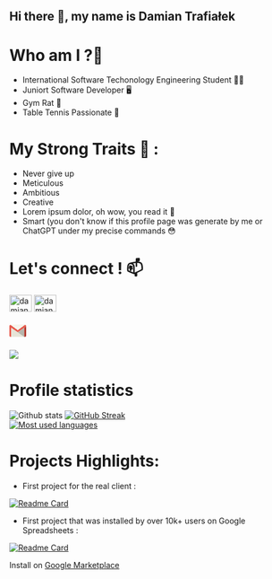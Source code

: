## Hi there 👋, my name is Damian Trafiałek


# Who am I ?🤔
 - International Software Techonology Engineering Student 👨‍🎓
 - Juniort Software Developer 🖥
 - Gym Rat 💪
 - Table Tennis Passionate 🏓

# My Strong Traits 🤪 :
 - Never give up
 - Meticulous
 - Ambitious
 - Creative
 - Lorem ipsum dolor, oh wow, you read it 🤗
 - Smart (you don't know if this profile page was generate by me or ChatGPT under my precise commands 😳

# Let's connect ! 📫  
 <a href="https://linkedin.com/in/damian-trafialek" target="blank"><img align="center" src="https://raw.githubusercontent.com/rahuldkjain/github-profile-readme-generator/master/src/images/icons/Social/linked-in-alt.svg" alt="damian trafialek" height="30" width="40" /></a>
<a href="https://www.facebook.com/profile.php?id=100028115170023" target="blank"><img align="center" src="https://raw.githubusercontent.com/rahuldkjain/github-profile-readme-generator/master/src/images/icons/Social/facebook.svg" alt="damian trafialek facebook" height="30" width="40" /></a> 

<a href="mailto:damian.trafialek@gmail.com" target="blank">
 
 <svg xmlns="http://www.w3.org/2000/svg" width="30px" height="40px" viewBox="7.086 -169.483 1277.149 1277.149" shape-rendering="geometricPrecision" text-rendering="geometricPrecision" image-rendering="optimizeQuality"><path fill="none" d="M1138.734 931.095h.283M1139.017 931.095h-.283"/><path d="M1179.439 7.087c57.543 0 104.627 47.083 104.627 104.626v30.331l-145.36 103.833-494.873 340.894L148.96 242.419v688.676h-37.247c-57.543 0-104.627-47.082-104.627-104.625V111.742C7.086 54.198 54.17 7.115 111.713 7.115l532.12 394.525L1179.41 7.115l.029-.028z" fill="#e75a4d"/><linearGradient id="a" gradientUnits="userSpaceOnUse" x1="1959.712" y1="737.107" x2="26066.213" y2="737.107" gradientTransform="matrix(.0283 0 0 -.0283 248.36 225.244)"><stop offset="0" stop-color="#f8f6ef"/><stop offset="1" stop-color="#e7e4d6"/></linearGradient><path fill="url(#a)" d="M111.713 7.087l532.12 394.525L1179.439 7.087z"/><path fill="#e7e4d7" d="M148.96 242.419v688.676h989.774V245.877L643.833 586.771z"/><path fill="#b8b7ae" d="M148.96 931.095l494.873-344.324-2.24-1.586L148.96 923.527z"/><path fill="#b7b6ad" d="M1138.734 245.877l.283 685.218-495.184-344.324z"/><path d="M1284.066 142.044l.17 684.51c-2.494 76.082-35.461 103.238-145.219 104.514l-.283-685.219 145.36-103.833-.028.028z" fill="#b2392f"/><linearGradient id="b" gradientUnits="userSpaceOnUse" x1="1959.712" y1="737.107" x2="26066.213" y2="737.107" gradientTransform="matrix(.0283 0 0 -.0283 248.36 225.244)"><stop offset="0" stop-color="#f8f6ef"/><stop offset="1" stop-color="#e7e4d6"/></linearGradient><path fill="url(#b)" d="M111.713 7.087l532.12 394.525L1179.439 7.087z"/><linearGradient id="c" gradientUnits="userSpaceOnUse" x1="1959.712" y1="737.107" x2="26066.213" y2="737.107" gradientTransform="matrix(.0283 0 0 -.0283 248.36 225.244)"><stop offset="0" stop-color="#f8f6ef"/><stop offset="1" stop-color="#e7e4d6"/></linearGradient><path fill="url(#c)" d="M111.713 7.087l532.12 394.525L1179.439 7.087z"/><linearGradient id="d" gradientUnits="userSpaceOnUse" x1="1959.712" y1="737.107" x2="26066.213" y2="737.107" gradientTransform="matrix(.0283 0 0 -.0283 248.36 225.244)"><stop offset="0" stop-color="#f8f6ef"/><stop offset="1" stop-color="#e7e4d6"/></linearGradient><path fill="url(#d)" d="M111.713 7.087l532.12 394.525L1179.439 7.087z"/><linearGradient id="e" gradientUnits="userSpaceOnUse" x1="1959.712" y1="737.107" x2="26066.213" y2="737.107" gradientTransform="matrix(.0283 0 0 -.0283 248.36 225.244)"><stop offset="0" stop-color="#f8f6ef"/><stop offset="1" stop-color="#e7e4d6"/></linearGradient><path fill="url(#e)" d="M111.713 7.087l532.12 394.525L1179.439 7.087z"/><linearGradient id="f" gradientUnits="userSpaceOnUse" x1="1959.712" y1="737.107" x2="26066.213" y2="737.107" gradientTransform="matrix(.0283 0 0 -.0283 248.36 225.244)"><stop offset="0" stop-color="#f8f6ef"/><stop offset="1" stop-color="#e7e4d6"/></linearGradient><path fill="url(#f)" d="M111.713 7.087l532.12 394.525L1179.439 7.087z"/><linearGradient id="g" gradientUnits="userSpaceOnUse" x1="1959.712" y1="737.107" x2="26066.213" y2="737.107" gradientTransform="matrix(.0283 0 0 -.0283 248.36 225.244)"><stop offset="0" stop-color="#f8f6ef"/><stop offset="1" stop-color="#e7e4d6"/></linearGradient><path fill="url(#g)" d="M111.713 7.087l532.12 394.525L1179.439 7.087z"/><linearGradient id="h" gradientUnits="userSpaceOnUse" x1="1959.712" y1="737.107" x2="26066.213" y2="737.107" gradientTransform="matrix(.0283 0 0 -.0283 248.36 225.244)"><stop offset="0" stop-color="#f8f6ef"/><stop offset="1" stop-color="#e7e4d6"/></linearGradient><path fill="url(#h)" d="M111.713 7.087l532.12 394.525L1179.439 7.087z"/><path fill="#f7f5ed" d="M111.713 7.087l532.12 394.525L1179.439 7.087z"/></svg>
</a> 

<!--
**THEWhiteArrow/THEWhiteArrow** is a ✨ _special_ ✨ repository because its `README.md` (this file) appears on your GitHub profile.

Here are some ideas to get you started:

- 🔭 I’m currently working on ...
- 🌱 I’m currently learning ...
- 👯 I’m looking to collaborate on ...
- 🤔 I’m looking for help with ...
- 💬 Ask me about ...
- 📫 How to reach me: ...
- 😄 Pronouns: ...
- ⚡ Fun fact: ...
-->

![](https://komarev.com/ghpvc/?username=THEWhiteArrow&color=E62B17)

# Profile statistics

![Github stats](https://github-readme-stats.vercel.app/api?username=THEWhiteArrow&show_icons=true&theme=dracula)
[![GitHub Streak](https://github-readme-streak-stats.herokuapp.com?user=THEWhiteArrow&theme=dracula)](https://git.io/streak-stats)
<br />
[![Most used languages](https://github-readme-stats.vercel.app/api/top-langs/?username=THEWhiteArrow&count_private=true&include_all_commits=true&theme=dracula&layout=compact&langs_count=10)](https://github.com/anuraghazra/github-readme-stats)
<br />


# Projects Highlights:
 - First project for the real client :
 
 [![Readme Card](https://github-readme-stats.vercel.app/api/pin/?username=THEWhiteArrow&repo=ortodentica)](https://github.com/THEWhiteArrow/ortodentica) 
 - First project that was installed by over 10k+ users on Google Spreadsheets : 
 
 [![Readme Card](https://github-readme-stats.vercel.app/api/pin/?username=THEWhiteArrow&repo=pixel-art-app-script)](https://github.com/THEWhiteArrow/pixel-art-app-script)
   
  Install on [Google Marketplace](https://workspace.google.com/u/0/marketplace/app/pixel_art_creator/869152467548)
